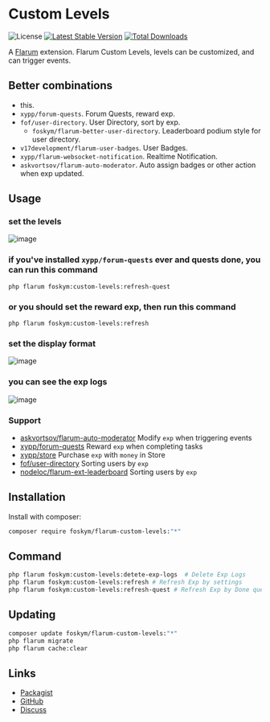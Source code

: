 # Custom Levels

![License](https://img.shields.io/badge/license-MIT-blue.svg) [![Latest Stable Version](https://img.shields.io/packagist/v/foskym/flarum-custom-levels.svg)](https://packagist.org/packages/foskym/flarum-custom-levels) [![Total Downloads](https://img.shields.io/packagist/dt/foskym/flarum-custom-levels.svg)](https://packagist.org/packages/foskym/flarum-custom-levels)

A [Flarum](http://flarum.org) extension. Flarum Custom Levels, levels can be customized, and can trigger events.

## Better combinations
- this.
- `xypp/forum-quests`. Forum Quests, reward exp.
- `fof/user-directory`. User Directory, sort by exp.
   - `foskym/flarum-better-user-directory`. Leaderboard podium style for user directory.
- `v17development/flarum-user-badges`. User Badges.
- `xypp/flarum-websocket-notification`. Realtime Notification.
- `askvortsov/flarum-auto-moderator`. Auto assign badges or other action when exp updated.

## Usage
### set the levels
![image](https://github.com/user-attachments/assets/dfdeeb12-8555-428e-9702-266b58fa3f92)

### if you've installed `xypp/forum-quests` ever and quests done, you can run this command
`php flarum foskym:custom-levels:refresh-quest`

### or you should set the reward exp, then run this command 
`php flarum foskym:custom-levels:refresh`

### set the display format
![image](https://github.com/user-attachments/assets/3ea0fee3-b852-4390-bf22-b6c0b97795d3)

### you can see the exp logs
![image](https://github.com/user-attachments/assets/9c718859-05d5-42a7-bba1-eb68f377e6e6)

### Support
- [askvortsov/flarum-auto-moderator](https://github.com/askvortsov1/flarum-automod) Modify `exp` when triggering events
- [xypp/forum-quests](https://github.com/zxy19/flarum-forum-quests) Reward `exp` when completing tasks
- [xypp/store](https://github.com/zxy19/store) Purchase `exp` with `money` in Store
- [fof/user-directory](https://github.com/FriendsOfFlarum/user-directory) Sorting users by `exp`
- [nodeloc/flarum-ext-leaderboard](https://github.com/nodeloc/flarum-ext-leaderboard) Sorting users by `exp`

## Installation

Install with composer:

```sh
composer require foskym/flarum-custom-levels:"*"
```

## Command

```sh
php flarum foskym:custom-levels:detete-exp-logs  # Delete Exp Logs
php flarum foskym:custom-levels:refresh # Refresh Exp by settings
php flarum foskym:custom-levels:refresh-quest # Refresh Exp by Done quests
```

## Updating

```sh
composer update foskym/flarum-custom-levels:"*"
php flarum migrate
php flarum cache:clear
```

## Links

- [Packagist](https://packagist.org/packages/foskym/flarum-custom-levels)
- [GitHub](https://github.com/foskym/flarum-custom-levels)
- [Discuss](https://discuss.flarum.org/d/34761-custom-levels)

